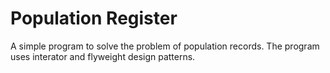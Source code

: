 # Population Register
 A simple program to solve the problem of population records. The program uses interator and flyweight design patterns.
